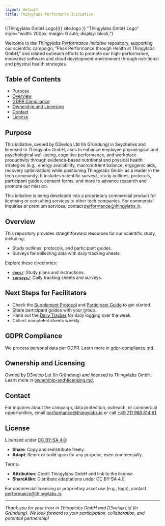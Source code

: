 ```yaml
---
layout: default
title: Thingylabs Performance Initiative
---
```


<!-- index.md -->
![Thingylabs GmbH Logo]({{ site.logo }} "Thingylabs GmbH Logo" style="width: 200px; margin: 0 auto; display: block;")

Welcome to the *Thingylabs Performance Initiative* repository, supporting our scientific campaign, “Peak Performance through Health at Thingylabs GmbH,” and related outreach efforts to promote our high-performance, innovative software and cloud development environment through nutritional and physical health strategies.

## Table of Contents
- [Purpose](#purpose)
- [Overview](#overview)
- [GDPR Compliance](#gdpr-compliance)
- [Ownership and Licensing](#ownership-and-licensing)
- [Contact](#contact)
- [License](#license)

## Purpose
This initiative, owned by D3velop Ltd (In Gründung) in Seychelles and licensed to Thingylabs GmbH, aims to enhance employee physiological and psychological well-being, cognitive performance, and workplace productivity through evidence-based nutritional and physical health strategies (e.g., energy availability, macronutrient balance, ergogenic aids, recovery optimization) while positioning Thingylabs GmbH as a leader in the tech community. It includes scientific surveys, study outlines, protocols, participant guides, consent forms, and more to advance research and promote our mission.

This initiative is being developed into a proprietary commercial product for licensing or consulting services to other tech companies. For commercial inquiries or premium services, contact [performance@thingylabs.io](mailto:performance@thingylabs.io).

## Overview
This repository provides straightforward resources for our scientific study, including:

- Study outlines, protocols, and participant guides.
- Surveys for collecting data with daily tracking sheets.

Explore these directories:

- **[`docs/`](/thingylabs-performance-initiative/docs)**: Study plans and instructions.
- **[`surveys/`](/thingylabs-performance-initiative/surveys)**: Daily tracking sheets and surveys.

## Next Steps for Facilitators
- Check the [Supplement Protocol](/thingylabs-performance-initiative/docs/s1-supplement-protocol.md) and [Participant Guide](/thingylabs-performance-initiative/docs/s1-participant-guide.md) to get started.
- Share participant guides with your group.
- Hand out the [Daily Tracker](/thingylabs-performance-initiative/surveys/s1-daily-tracker.md) for daily logging over the week.
- Collect completed sheets weekly.

## GDPR Compliance
We process personal data per GDPR. Learn more in [gdpr-compliance.md](/thingylabs-performance-initiative/gdpr-compliance.md).

## Ownership and Licensing
Owned by D3velop Ltd (In Gründung) and licensed to Thingylabs GmbH. Learn more in [ownership-and-licensing.md](/thingylabs-performance-initiative/ownership-and-licensing.md).

## Contact
For inquiries about the campaign, data protection, outreach, or commercial opportunities, email [performance@thingylabs.io](mailto:performance@thingylabs.io) or call [+49 711 968 814 61](tel:+4971196881461).

## License
Licensed under [CC BY-SA 4.0](https://creativecommons.org/licenses/by-sa/4.0/):
- **Share**: Copy and redistribute freely.
- **Adapt**: Remix or build upon for any purpose, even commercially.

Terms:
- **Attribution**: Credit Thingylabs GmbH and link to the license.
- **ShareAlike**: Distribute adaptations under CC BY-SA 4.0.

For commercial licensing or proprietary asset use (e.g., logo), contact [performance@thingylabs.io](mailto:performance@thingylabs.io).

---

*Thank you for your trust in Thingylabs GmbH and D3velop Ltd (In Gründung). We look forward to your participation, collaboration, and potential partnership!*
